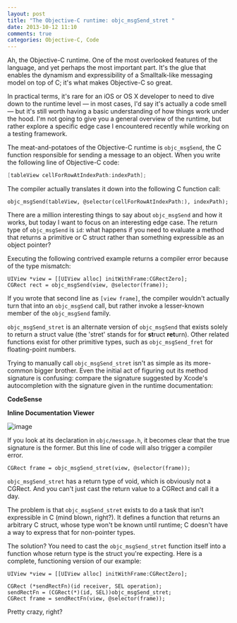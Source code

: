 ```yaml
---
layout: post
title: "The Objective-C runtime: objc_msgSend_stret "
date: 2013-10-12 11:10
comments: true
categories: Objective-C, Code
---
```


Ah, the Objective-C runtime. One of the most overlooked features of the language, and yet perhaps the most important part. It's the glue that enables the dynamism and expressibility of a Smalltalk-like messaging model on top of C; it's what makes Objective-C so great.

In practical terms, it's rare for an iOS or OS X developer to need to dive down to the runtime level — in most cases, I'd say it's actually a code smell — but it's still worth having a basic understanding of how things work under the hood. I'm not going to give you a general overview of the runtime, but rather explore a specific edge case I encountered recently while working on a testing framework.

The meat-and-potatoes of the Objective-C runtime is `objc_msgSend`, the C function responsible for sending a message to an object. When you write the following line of Objective-C code:

``` objective-c
[tableView cellForRowAtIndexPath:indexPath];
```

The compiler actually translates it down into the following C function call:

```
objc_msgSend(tableView, @selector(cellForRowAtIndexPath:), indexPath);
```

There are a million interesting things to say about `objc_msgSend` and how it works, but today I want to focus on an interesting edge case. The return type of `objc_msgSend` is `id`: what happens if you need to evaluate a method that returns a primitive or C struct rather than something expressible as an object pointer?

Executing the following contrived example returns a compiler error because of the type mismatch:

```
UIView *view = [[UIView alloc] initWithFrame:CGRectZero];
CGRect rect = objc_msgSend(view, @selector(frame));
```

If you wrote that second line as `[view frame]`, the compiler wouldn't actually turn that into an `objc_msgSend` call, but rather invoke a lesser-known member of the `objc_msgSend` family.

`objc_msgSend_stret` is an alternate version of `objc_msgSend` that exists solely to return a struct value (the 'stret' stands for for **st**ruct **ret**urn). Other related functions exist for other primitive types, such as `objc_msgSend_fret` for floating-point numbers.

Trying to manually call `objc_msgSend_stret` isn't as simple as its more-common bigger brother. Even the initial act of figuring out its method signature is confusing: compare the signature suggested by Xcode's autocompletion with the signature given in the runtime documentation:

**CodeSense**



**Inline Documentation Viewer**

![image](http://cl.ly/image/0f3q1Y1y0D3W/Screen%20Shot%202013-10-12%20at%2024.42.18%20.png)

If you look at its declaration in `objc/message.h`, it becomes clear that the true signature is the former. But this line of code will also trigger a compiler error.

```
CGRect frame = objc_msgSend_stret(view, @selector(frame));
```

`objc_msgSend_stret` has a return type of void, which is obviously not a CGRect. And you can't just cast the return value to a CGRect and call it a day.

The problem is that `objc_msgSend_stret` exists to do a task that isn't expressible in C (mind blown, right?). It defines a function that returns an arbitrary C struct, whose type won't be known until runtime; C doesn't have a way to express that for non-pointer types.

The solution? You need to cast the `objc_msgSend_stret` function itself into a function whose return type is the struct you're expecting. Here is a complete, functioning version of our example:

```
UIView *view = [[UIView alloc] initWithFrame:CGRectZero];

CGRect (*sendRectFn)(id receiver, SEL operation);
sendRectFn = (CGRect(*)(id, SEL))objc_msgSend_stret;
CGRect frame = sendRectFn(view, @selector(frame));
```


Pretty crazy, right?
